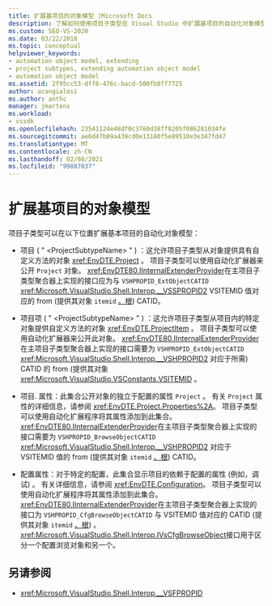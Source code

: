 ```yaml
---
title: 扩展基项目的对象模型 |Microsoft Docs
description: 了解如何使用项目子类型在 Visual Studio 中扩展基项目的自动化对象模型。
ms.custom: SEO-VS-2020
ms.date: 03/22/2018
ms.topic: conceptual
helpviewer_keywords:
- automation object model, extending
- project subtypes, extending automation object model
- automation object model
ms.assetid: 2f95cc53-dff6-476c-bacd-500fb0ff7725
author: acangialosi
ms.author: anthc
manager: jmartens
ms.workload:
- vssdk
ms.openlocfilehash: 23541124e48df0c3760d38ff8205f086281034fe
ms.sourcegitcommit: ae6d47b09a439cd0e13180f5e89510e3e347fd47
ms.translationtype: MT
ms.contentlocale: zh-CN
ms.lasthandoff: 02/08/2021
ms.locfileid: "99887037"
---
```

# <a name="extend-the-object-model-of-the-base-project"></a>扩展基项目的对象模型

项目子类型可以在以下位置扩展基本项目的自动化对象模型：

- 项目 ( " \<ProjectSubtypeName> " ) ：这允许项目子类型从对象提供具有自定义方法的对象 <xref:EnvDTE.Project> 。 项目子类型可以使用自动化扩展器来公开 `Project` 对象。 <xref:EnvDTE80.IInternalExtenderProvider>在主项目子类型聚合器上实现的接口应为与 `VSHPROPID_ExtObjectCATID` <xref:Microsoft.VisualStudio.Shell.Interop.__VSSPROPID2> VSITEMID 值对应的 from (提供其对象 `itemid` [。根](<xref:Microsoft.VisualStudio.VSConstants.VSITEMID.Root>)) CATID。

- 项目项 ( " \<ProjectSubtypeName> " ) ：这允许项目子类型从项目内的特定对象提供自定义方法的对象 <xref:EnvDTE.ProjectItem> 。 项目子类型可以使用自动化扩展器来公开此对象。 <xref:EnvDTE80.IInternalExtenderProvider>在主项目子类型聚合器上实现的接口需要为 `VSHPROPID_ExtObjectCATID` <xref:Microsoft.VisualStudio.Shell.Interop.__VSHPROPID2> 对应于所需) CATID 的 from (提供其对象 <xref:Microsoft.VisualStudio.VSConstants.VSITEMID> 。

- 项目. 属性：此集合公开对象的独立于配置的属性 `Project` 。 有关 `Project` 属性的详细信息，请参阅 <xref:EnvDTE.Project.Properties%2A>。 项目子类型可以使用自动化扩展程序将其属性添加到此集合。 <xref:EnvDTE80.IInternalExtenderProvider>在主项目子类型聚合器上实现的接口需要为 `VSHPROPID_BrowseObjectCATID` <xref:Microsoft.VisualStudio.Shell.Interop.__VSHPROPID2> 对应于 VSITEMID 值的 from (提供其对象 `itemid` [。根](<xref:Microsoft.VisualStudio.VSConstants.VSITEMID.Root>)) CATID。

- 配置属性：对于特定的配置，此集合显示项目的依赖于配置的属性 (例如，调试) 。 有关详细信息，请参阅 <xref:EnvDTE.Configuration>。 项目子类型可以使用自动化扩展程序将其属性添加到此集合。 <xref:EnvDTE80.IInternalExtenderProvider>在主项目子类型聚合器上实现的接口为 `VSHPROPID_CfgBrowseObjectCATID` 与 VSITEMID 值对应的 CATID (提供其对象 `itemid` [。根](<xref:Microsoft.VisualStudio.VSConstants.VSITEMID.Root>)) 。 <xref:Microsoft.VisualStudio.Shell.Interop.IVsCfgBrowseObject>接口用于区分一个配置浏览对象和另一个。

## <a name="see-also"></a>另请参阅

- <xref:Microsoft.VisualStudio.Shell.Interop.__VSFPROPID>
